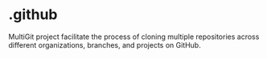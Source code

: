 # .github
MultiGit project facilitate the process of cloning multiple repositories across different organizations, branches, and projects on GitHub. 
